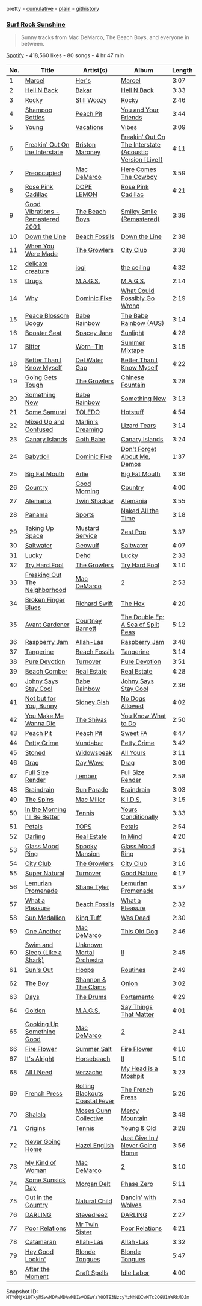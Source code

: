 pretty - [cumulative](/playlists/cumulative/37i9dQZF1DWYzpSJHStHHx.md) - [plain](/playlists/plain/37i9dQZF1DWYzpSJHStHHx) - [githistory](https://github.githistory.xyz/mackorone/spotify-playlist-archive/blob/main/playlists/plain/37i9dQZF1DWYzpSJHStHHx)

### [Surf Rock Sunshine](https://open.spotify.com/playlist/37i9dQZF1DWYzpSJHStHHx)

> Sunny tracks from Mac DeMarco, The Beach Boys, and everyone in between.

[Spotify](https://open.spotify.com/user/spotify) - 418,560 likes - 80 songs - 4 hr 47 min

| No. | Title | Artist(s) | Album | Length |
|---|---|---|---|---|
| 1 | [Marcel](https://open.spotify.com/track/7BttFWHvQk5LCj2yOTDf8E) | [Her's](https://open.spotify.com/artist/77mJc3M7ZT5oOVM7gNdXim) | [Marcel](https://open.spotify.com/album/0rK9HP4j66B4BxH1XRDb3E) | 3:07 |
| 2 | [Hell N Back](https://open.spotify.com/track/3NRql0A1Ef4RCvT473iqgD) | [Bakar](https://open.spotify.com/artist/3K2Srho6NCF3o9MswGR76H) | [Hell N Back](https://open.spotify.com/album/3aEdbaJGWXbBxn79DgjamF) | 3:33 |
| 3 | [Rocky](https://open.spotify.com/track/5uDohC8URXwbGiHAMuKGoa) | [Still Woozy](https://open.spotify.com/artist/4iMO20EPodreIaEl8qW66y) | [Rocky](https://open.spotify.com/album/47pYIGsuBIKvsbAQpipfur) | 2:46 |
| 4 | [Shampoo Bottles](https://open.spotify.com/track/2INUkDPCO1eQlOFmIN5VAC) | [Peach Pit](https://open.spotify.com/artist/6fC2AcsQtd9h4BWELbbire) | [You and Your Friends](https://open.spotify.com/album/3Vk0be2qEuqARxrC6U5ZV3) | 3:44 |
| 5 | [Young](https://open.spotify.com/track/3OP8UeYimRl9HCNxMg7Ihl) | [Vacations](https://open.spotify.com/artist/0U7iI0Dk4Ojvi17nZboNO4) | [Vibes](https://open.spotify.com/album/58Zq3iYZFzaW4sm5Z8iwyt) | 3:09 |
| 6 | [Freakin' Out On the Interstate](https://open.spotify.com/track/0awZwmlC6pxH65KTZpadmX) | [Briston Maroney](https://open.spotify.com/artist/7vtSUU3zpHeYJfX6BPNrJd) | [Freakin' Out On The Interstate \(Acoustic Version \[Live\]\)](https://open.spotify.com/album/0dXQf9UooGFoxLamqfkURl) | 4:11 |
| 7 | [Preoccupied](https://open.spotify.com/track/6N4WUdbz6HVKy6u6JX1KqK) | [Mac DeMarco](https://open.spotify.com/artist/3Sz7ZnJQBIHsXLUSo0OQtM) | [Here Comes The Cowboy](https://open.spotify.com/album/67PsnkYVPNpEsZffyTWGgW) | 3:59 |
| 8 | [Rose Pink Cadillac](https://open.spotify.com/track/3YC7FYhduZbYObLRCdhANa) | [DOPE LEMON](https://open.spotify.com/artist/7oZLKL1GjYiaAgssXsLmW8) | [Rose Pink Cadillac](https://open.spotify.com/album/0JUuId9ZVeNiCk9KGtAUuv) | 4:21 |
| 9 | [Good Vibrations \- Remastered 2001](https://open.spotify.com/track/5t9KYe0Fhd5cW6UYT4qP8f) | [The Beach Boys](https://open.spotify.com/artist/3oDbviiivRWhXwIE8hxkVV) | [Smiley Smile \(Remastered\)](https://open.spotify.com/album/37rNuexqEXWeSIOiJtn3A9) | 3:39 |
| 10 | [Down the Line](https://open.spotify.com/track/15eduSFXnQfnQvcmWHDBPi) | [Beach Fossils](https://open.spotify.com/artist/1bwUhKRmEkOZ1wuTnV9XjC) | [Down the Line](https://open.spotify.com/album/2rejwIeesDOudIQpbwDZFM) | 2:38 |
| 11 | [When You Were Made](https://open.spotify.com/track/0Dr7u3Dm8pwYe0aLZal1Xs) | [The Growlers](https://open.spotify.com/artist/2RhgnQNC74QoBlaUvT4MEe) | [City Club](https://open.spotify.com/album/5rKFS59ntz44KWVXPIlc3N) | 3:38 |
| 12 | [delicate creature](https://open.spotify.com/track/5HON29JZvuzaHX2B2oIwr1) | [iogi](https://open.spotify.com/artist/2cqOQciwC7YwjFMUFMJfwZ) | [the ceiling](https://open.spotify.com/album/1G8iPiffToCQstIPJJqAAG) | 4:32 |
| 13 | [Drugs](https://open.spotify.com/track/7j0EnXOIyq4qedtko87r6f) | [M.A.G.S.](https://open.spotify.com/artist/1EEbOYIZFHRuGEgL39cN3s) | [M.A.G.S.](https://open.spotify.com/album/2tTTggOFh2eQzjI1jLwfin) | 2:14 |
| 14 | [Why](https://open.spotify.com/track/1xLs8Mu1QEVbGCpyHQ2r2U) | [Dominic Fike](https://open.spotify.com/artist/6USv9qhCn6zfxlBQIYJ9qs) | [What Could Possibly Go Wrong](https://open.spotify.com/album/1BubKJqf6Uc4fNae5kLJJ7) | 2:19 |
| 15 | [Peace Blossom Boogy](https://open.spotify.com/track/5qNNanYonpCwahfJGuFVRQ) | [Babe Rainbow](https://open.spotify.com/artist/2UmG7WphL1CMN7mVWyhE7u) | [The Babe Rainbow \(AUS\)](https://open.spotify.com/album/4SJjaJoFzSLiRY34F5hl2t) | 3:14 |
| 16 | [Booster Seat](https://open.spotify.com/track/5th1bFGGaXLM7wDBJpcF06) | [Spacey Jane](https://open.spotify.com/artist/6V70yeZQCoSR2M3fyW8qiA) | [Sunlight](https://open.spotify.com/album/0lzBfRwVgShOeiFJaXSEex) | 4:28 |
| 17 | [Bitter](https://open.spotify.com/track/2NjepWsgyVUNZY2MtZSwKw) | [Worn\-Tin](https://open.spotify.com/artist/7j8ds7BnqaEKuz1a1GN0J9) | [Summer Mixtape](https://open.spotify.com/album/0iz11mCbWWro0BsVpsPpO9) | 3:15 |
| 18 | [Better Than I Know Myself](https://open.spotify.com/track/0xg79a3ac7iAOILS1QQbPa) | [Del Water Gap](https://open.spotify.com/artist/0xPoVNPnxIIUS1vrxAYV00) | [Better Than I Know Myself](https://open.spotify.com/album/6UB2H0P4aSqExfV7GWvtKO) | 4:22 |
| 19 | [Going Gets Tough](https://open.spotify.com/track/01MO5Ib9mCG7srUhZl52BA) | [The Growlers](https://open.spotify.com/artist/2RhgnQNC74QoBlaUvT4MEe) | [Chinese Fountain](https://open.spotify.com/album/0b7iiX6rAdsggW5ERuLWB7) | 3:28 |
| 20 | [Something New](https://open.spotify.com/track/1roGQgXbwaKojyfEGPCk8D) | [Babe Rainbow](https://open.spotify.com/artist/2UmG7WphL1CMN7mVWyhE7u) | [Something New](https://open.spotify.com/album/2aKQxCgAkenCRpyKy040W9) | 3:13 |
| 21 | [Some Samurai](https://open.spotify.com/track/1bZcaDmkrz23KDP7U5xnWJ) | [TOLEDO](https://open.spotify.com/artist/2xK3hBpuuHSxmHr96TzgDO) | [Hotstuff](https://open.spotify.com/album/7HaM93cGDzJdsKOOu1PwqC) | 4:54 |
| 22 | [Mixed Up and Confused](https://open.spotify.com/track/1bFgm9PdCQeKsEpqOWn1II) | [Marlin's Dreaming](https://open.spotify.com/artist/3LTsKAOByvXFR2UshGoxaL) | [Lizard Tears](https://open.spotify.com/album/0JiJX1L6MNNqH4614orKV5) | 3:14 |
| 23 | [Canary Islands](https://open.spotify.com/track/7MuU7UbVaKyu4HkHBoHwrD) | [Goth Babe](https://open.spotify.com/artist/7o96HO2zrujyATtVsqGhh3) | [Canary Islands](https://open.spotify.com/album/3T0gMffhvjVW4DQi6PUj1L) | 3:24 |
| 24 | [Babydoll](https://open.spotify.com/track/7yNf9YjeO5JXUE3JEBgnYc) | [Dominic Fike](https://open.spotify.com/artist/6USv9qhCn6zfxlBQIYJ9qs) | [Don't Forget About Me, Demos](https://open.spotify.com/album/05jbNkYoEQdjVDHEHtg1gY) | 1:37 |
| 25 | [Big Fat Mouth](https://open.spotify.com/track/2H57VA9OzK2NLmweUfJTdq) | [Arlie](https://open.spotify.com/artist/6Bllzm0olEwqGwPujaLiuA) | [Big Fat Mouth](https://open.spotify.com/album/5zV5ZxYZ42GF1wGO7RI587) | 3:36 |
| 26 | [Country](https://open.spotify.com/track/0Hlfo1A9sxNTPsk9QQXWb2) | [Good Morning](https://open.spotify.com/artist/2kMzxA8edU05hvMFU493zJ) | [Country](https://open.spotify.com/album/3Rfhc4oWiP4wvPNlZKhcro) | 4:00 |
| 27 | [Alemania](https://open.spotify.com/track/5dkhXb9kA9TRhhC929wbkm) | [Twin Shadow](https://open.spotify.com/artist/6fLrPFLWLSCrp7gcTZXcKb) | [Alemania](https://open.spotify.com/album/6omb0Celi5La2laiUoweog) | 3:55 |
| 28 | [Panama](https://open.spotify.com/track/6JfqUlQHtbdWDi5o7bp6qd) | [Sports](https://open.spotify.com/artist/4AGNJdJiVltImYk1UTLE0K) | [Naked All the Time](https://open.spotify.com/album/5mzRPtsvAzLBqyYtjH6gMs) | 3:18 |
| 29 | [Taking Up Space](https://open.spotify.com/track/7i28aaEucsoEeEfZLHZHb1) | [Mustard Service](https://open.spotify.com/artist/7kAZYW5e5hQHYGQ0XHYhns) | [Zest Pop](https://open.spotify.com/album/5pzZw40gzDD1WR5lKkvzqZ) | 3:37 |
| 30 | [Saltwater](https://open.spotify.com/track/1zXpHPdBAUxnOCQqFMFLk3) | [Geowulf](https://open.spotify.com/artist/01TQ6CLvPSOYGUqRQ3nWgZ) | [Saltwater](https://open.spotify.com/album/0UZ3qmizHl1AqFbCCCtA1N) | 4:07 |
| 31 | [Lucky](https://open.spotify.com/track/4r7cKo2Lp5sD6VcK1Gu3r4) | [Dehd](https://open.spotify.com/artist/6yzuBFtT6dK2aQMZJZtcB1) | [Lucky](https://open.spotify.com/album/0ChQSvv5Af1BJhm8tQ7Aeu) | 2:33 |
| 32 | [Try Hard Fool](https://open.spotify.com/track/2HMTLM3uA0NsOU1IkNufSj) | [The Growlers](https://open.spotify.com/artist/2RhgnQNC74QoBlaUvT4MEe) | [Try Hard Fool](https://open.spotify.com/album/7Mpq98LzwU04b1u69x61uf) | 3:10 |
| 33 | [Freaking Out The Neighborhood](https://open.spotify.com/track/0MgOsVty0YR1kas7x16yoS) | [Mac DeMarco](https://open.spotify.com/artist/3Sz7ZnJQBIHsXLUSo0OQtM) | [2](https://open.spotify.com/album/0Skv3s5A99n7dstiJOs0aA) | 2:53 |
| 34 | [Broken Finger Blues](https://open.spotify.com/track/0O2WHAJUeYcElqNz8g2Q1V) | [Richard Swift](https://open.spotify.com/artist/7fSjnDr8tBO37Xbb2UXuYr) | [The Hex](https://open.spotify.com/album/1T764WfpIEjIxme1YdUEzF) | 4:20 |
| 35 | [Avant Gardener](https://open.spotify.com/track/0U49QcRHyGfbmhhbNl92Q4) | [Courtney Barnett](https://open.spotify.com/artist/4OOlG5eBXSkSAAEeKjJb5Y) | [The Double Ep: A Sea of Split Peas](https://open.spotify.com/album/2Tj0T4o9svdk19AjADY4lx) | 5:12 |
| 36 | [Raspberry Jam](https://open.spotify.com/track/3i2pAVmEzBgJIHtIMkNQBJ) | [Allah\-Las](https://open.spotify.com/artist/2yDodJUwXfdHzg4crwslUp) | [Raspberry Jam](https://open.spotify.com/album/2L8OeILKoTrzQr8swQx2Ys) | 3:48 |
| 37 | [Tangerine](https://open.spotify.com/track/5rpI91rFVNaK9ACHBIvvFO) | [Beach Fossils](https://open.spotify.com/artist/1bwUhKRmEkOZ1wuTnV9XjC) | [Tangerine](https://open.spotify.com/album/2UBJeCouDLytZCKVnWve6F) | 3:14 |
| 38 | [Pure Devotion](https://open.spotify.com/track/6y9FOsVA7S57Qcx58qip9h) | [Turnover](https://open.spotify.com/artist/0gLjJuczGWhqKVMmVpIT52) | [Pure Devotion](https://open.spotify.com/album/0nbn2dRfbtnpAZeQwG2wfh) | 3:51 |
| 39 | [Beach Comber](https://open.spotify.com/track/3tPh7vkXySn2lUEH1NEPyO) | [Real Estate](https://open.spotify.com/artist/41SQP16hv1TioVYqdckmxT) | [Real Estate](https://open.spotify.com/album/0vEt6UkpYZOpKxVO7H7j9Y) | 4:28 |
| 40 | [Johny Says Stay Cool](https://open.spotify.com/track/079PTrnF2dhq5iUI0xiq2x) | [Babe Rainbow](https://open.spotify.com/artist/2UmG7WphL1CMN7mVWyhE7u) | [Johny Says Stay Cool](https://open.spotify.com/album/4SCvFvAPVPOst8Vk0s2nHx) | 2:36 |
| 41 | [Not but for You, Bunny](https://open.spotify.com/track/2J2kGyvyVyOKEJgBCPE1oO) | [Sidney Gish](https://open.spotify.com/artist/2orBKFyc84jo9AZH5jarhI) | [No Dogs Allowed](https://open.spotify.com/album/3jgktTCGathax8HKW4aGfg) | 4:02 |
| 42 | [You Make Me Wanna Die](https://open.spotify.com/track/3ymrocM8jJ2czu3JlznNyJ) | [The Shivas](https://open.spotify.com/artist/2OZfuhYQm8IY95egVPC1U9) | [You Know What to Do](https://open.spotify.com/album/1R3j8poukXWe4ipHFkciSt) | 2:50 |
| 43 | [Peach Pit](https://open.spotify.com/track/4W8iitrK5csxU1kqBeT5Js) | [Peach Pit](https://open.spotify.com/artist/6fC2AcsQtd9h4BWELbbire) | [Sweet FA](https://open.spotify.com/album/3Ab4CfKIqTQdJPCrz6U0Ka) | 4:47 |
| 44 | [Petty Crime](https://open.spotify.com/track/4FMyAa7jAyWgiGUpRE5Ef8) | [Vundabar](https://open.spotify.com/artist/1W4itxt3vwhmrgLEBuVHJ6) | [Petty Crime](https://open.spotify.com/album/0T1N6wc4r56Y7qe2oFjf88) | 3:42 |
| 45 | [Stoned](https://open.spotify.com/track/5Uu6Kdcx62SVKbikkbM5oU) | [Widowspeak](https://open.spotify.com/artist/5ZW7HlSuZz8ng2X21cXbdP) | [All Yours](https://open.spotify.com/album/3P2vcYCOMzyQThpAnmCTi2) | 3:11 |
| 46 | [Drag](https://open.spotify.com/track/0oXwUeFAE6IR2lYhaTpxRT) | [Day Wave](https://open.spotify.com/artist/4ptJIIR10UVlGjN0VntFaK) | [Drag](https://open.spotify.com/album/4hn0zhFiaWgWgA5I9POoA2) | 3:09 |
| 47 | [Full Size Render](https://open.spotify.com/track/13YkIo5DIQwpJvPjEzgY3D) | [j ember](https://open.spotify.com/artist/4UUDpbs7gikfzHz0CRvdnv) | [Full Size Render](https://open.spotify.com/album/1ITm7iuEyilyq4EDMMzzRN) | 2:58 |
| 48 | [Braindrain](https://open.spotify.com/track/4WZ5B7olkCaTcmymLflInK) | [Sun Parade](https://open.spotify.com/artist/1lCZ4RSTbXbHeN5ZB8EPMr) | [Braindrain](https://open.spotify.com/album/45FgV7XuOG2NINZAhNJNqw) | 3:03 |
| 49 | [The Spins](https://open.spotify.com/track/51pshtuYkgUQnt5huMPbKL) | [Mac Miller](https://open.spotify.com/artist/4LLpKhyESsyAXpc4laK94U) | [K.I.D.S.](https://open.spotify.com/album/0WzOtZBpXvWdNdH7hCJ4qo) | 3:15 |
| 50 | [In the Morning I'll Be Better](https://open.spotify.com/track/6d5faX65tSGFKcXsOJQRFi) | [Tennis](https://open.spotify.com/artist/1ybAN3utgdoUL1MUCtH4QM) | [Yours Conditionally](https://open.spotify.com/album/2ZV63aOqkSh0l49vmvjLOn) | 3:33 |
| 51 | [Petals](https://open.spotify.com/track/21DCAUa5hBGdNhDBSDAuCI) | [TOPS](https://open.spotify.com/artist/2SdK1QDmZIP2hk94rSaLl9) | [Petals](https://open.spotify.com/album/3S3BIsaQzGl7WfdV8OZQfh) | 2:54 |
| 52 | [Darling](https://open.spotify.com/track/36PQh1G6h7n9VWB799fXpI) | [Real Estate](https://open.spotify.com/artist/41SQP16hv1TioVYqdckmxT) | [In Mind](https://open.spotify.com/album/7IQn4jT1WciC5O9DZrxeKv) | 4:20 |
| 53 | [Glass Mood Ring](https://open.spotify.com/track/5vESdDsnE8bXNKORL0CqQF) | [Spooky Mansion](https://open.spotify.com/artist/7BrrcOKe9ymT5md3Up7BRz) | [Glass Mood Ring](https://open.spotify.com/album/6s7MUx71VzXxbbtIG4Pgp0) | 3:51 |
| 54 | [City Club](https://open.spotify.com/track/17jEoYoOfRD6dvNCMmC9n4) | [The Growlers](https://open.spotify.com/artist/2RhgnQNC74QoBlaUvT4MEe) | [City Club](https://open.spotify.com/album/5rKFS59ntz44KWVXPIlc3N) | 3:16 |
| 55 | [Super Natural](https://open.spotify.com/track/6As34Fmjj7dtReKB51NOVc) | [Turnover](https://open.spotify.com/artist/0gLjJuczGWhqKVMmVpIT52) | [Good Nature](https://open.spotify.com/album/1KzvEewMA8NX0y3Rtx9vOz) | 4:17 |
| 56 | [Lemurian Promenade](https://open.spotify.com/track/1TJbIX80eZSkVCtrcU57Ja) | [Shane Tyler](https://open.spotify.com/artist/05hDnhvWwtQKibC73ksjQS) | [Lemurian Promenade](https://open.spotify.com/album/0GVRN6mAUoizZ1zSozX9wY) | 3:57 |
| 57 | [What a Pleasure](https://open.spotify.com/track/5nnuMMrPgKJRxUqbU86fvv) | [Beach Fossils](https://open.spotify.com/artist/1bwUhKRmEkOZ1wuTnV9XjC) | [What a Pleasure](https://open.spotify.com/album/0azt3hFbLfQ6KWhjMPZOEe) | 2:32 |
| 58 | [Sun Medallion](https://open.spotify.com/track/2avVVXPzzk3aRD63rMr5SG) | [King Tuff](https://open.spotify.com/artist/0uI2HyW0eIbTbyH3S2XDHI) | [Was Dead](https://open.spotify.com/album/45Kf7LOIGIZoWAhmCi8bE7) | 2:30 |
| 59 | [One Another](https://open.spotify.com/track/4xF9zRaPdnrLU7QmVMKOzR) | [Mac DeMarco](https://open.spotify.com/artist/3Sz7ZnJQBIHsXLUSo0OQtM) | [This Old Dog](https://open.spotify.com/album/6XzoFb3hP14jVQeCMRdVJR) | 2:46 |
| 60 | [Swim and Sleep \(Like a Shark\)](https://open.spotify.com/track/3h1iu4HvBlLqRuft2kJEcr) | [Unknown Mortal Orchestra](https://open.spotify.com/artist/1LeVJ5GPeYDOVUjxx1y7Rp) | [II](https://open.spotify.com/album/41C5iULlHU9sMYiekI75Pn) | 2:45 |
| 61 | [Sun's Out](https://open.spotify.com/track/7M9LKoGmelhGBj5jQACPd8) | [Hoops](https://open.spotify.com/artist/12qS7lypMdpvASeNnFXtmN) | [Routines](https://open.spotify.com/album/60Z1NWmapWQBmNNtyN9DbE) | 2:49 |
| 62 | [The Boy](https://open.spotify.com/track/1WypLBcOgtNO0meaWKBkVQ) | [Shannon & The Clams](https://open.spotify.com/artist/6A5Ns1SpGWTt8SzXPwiqVE) | [Onion](https://open.spotify.com/album/33q5Lnqw87FHgKa2F6YB5W) | 3:02 |
| 63 | [Days](https://open.spotify.com/track/6113aOfHIC0vbZVDZ6PpRV) | [The Drums](https://open.spotify.com/artist/0p5axeJsbtTCXBrRVoKjwu) | [Portamento](https://open.spotify.com/album/13F3zUhKQsEe4IG6DaMJCh) | 4:29 |
| 64 | [Golden](https://open.spotify.com/track/0o9aEkfuFqYgcVqXSNSxjL) | [M.A.G.S.](https://open.spotify.com/artist/1EEbOYIZFHRuGEgL39cN3s) | [Say Things That Matter](https://open.spotify.com/album/52pKraIrmywyqCpywjBS8B) | 4:01 |
| 65 | [Cooking Up Something Good](https://open.spotify.com/track/0sXE78JmUFQCZNl4TQHjjp) | [Mac DeMarco](https://open.spotify.com/artist/3Sz7ZnJQBIHsXLUSo0OQtM) | [2](https://open.spotify.com/album/0Skv3s5A99n7dstiJOs0aA) | 2:41 |
| 66 | [Fire Flower](https://open.spotify.com/track/4zSZfVqbXLFFvNfT4RLDlM) | [Summer Salt](https://open.spotify.com/artist/3MATPJ9tYbcMhw5VOZrRU6) | [Fire Flower](https://open.spotify.com/album/2DHEZDsm02YY3MLxvNkPcA) | 4:10 |
| 67 | [It's Alright](https://open.spotify.com/track/0ZAdCDeysyoh5BOpuSGKy3) | [Horsebeach](https://open.spotify.com/artist/1z0OEnD3fL4Zwyud1f1CNL) | [II](https://open.spotify.com/album/7BuAyXC6UMUBhDBZjAAMC8) | 5:10 |
| 68 | [All I Need](https://open.spotify.com/track/4K6e6JiR1KFohWedXSnvob) | [Verzache](https://open.spotify.com/artist/59KX7XUUgAOOo5IyDjca0T) | [My Head is a Moshpit](https://open.spotify.com/album/1tWDtF16yatKPBZIS0A2O6) | 3:23 |
| 69 | [French Press](https://open.spotify.com/track/3xuTjTxGkMVtxnHCAntxTs) | [Rolling Blackouts Coastal Fever](https://open.spotify.com/artist/65mMkD9WW39U9Yadv0dWUF) | [The French Press](https://open.spotify.com/album/0Jw4EgPOvlImh3GQ9ohxqn) | 5:26 |
| 70 | [Shalala](https://open.spotify.com/track/0Bl1Gt8R9kjz7JO7SYAuhe) | [Moses Gunn Collective](https://open.spotify.com/artist/66riSKDVOc3vPkeyju0q0o) | [Mercy Mountain](https://open.spotify.com/album/4zM61adzXFpgNQYyBSSufT) | 3:48 |
| 71 | [Origins](https://open.spotify.com/track/3UFa8A2LDIh5wlHeETguP4) | [Tennis](https://open.spotify.com/artist/1ybAN3utgdoUL1MUCtH4QM) | [Young & Old](https://open.spotify.com/album/0iYMIu3RfxzlhcJ9oK6TvB) | 3:28 |
| 72 | [Never Going Home](https://open.spotify.com/track/4iq4RFWmQc3zFgBgyrpahF) | [Hazel English](https://open.spotify.com/artist/1nEGjL7aMVdNQzsfQPKdGr) | [Just Give In / Never Going Home](https://open.spotify.com/album/4tKnS9Q0lgN3i7SmXi4mGI) | 3:56 |
| 73 | [My Kind of Woman](https://open.spotify.com/track/2OFrAsP5Vrcb0DtsPNsm54) | [Mac DeMarco](https://open.spotify.com/artist/3Sz7ZnJQBIHsXLUSo0OQtM) | [2](https://open.spotify.com/album/7x6wYKbZUU2BL3N8ZWwM3q) | 3:10 |
| 74 | [Some Sunsick Day](https://open.spotify.com/track/54WIS7qug0Gnt65eD9gg8g) | [Morgan Delt](https://open.spotify.com/artist/29ITaP4nYGDlz54m7pLJL1) | [Phase Zero](https://open.spotify.com/album/7wIpbVMqhkkIA4CAEY0fsb) | 5:11 |
| 75 | [Out in the Country](https://open.spotify.com/track/7FWhvGFDMGo3BkuSI00rOi) | [Natural Child](https://open.spotify.com/artist/7epIIT85VR8OEggqKO3RSt) | [Dancin' with Wolves](https://open.spotify.com/album/6ckLqYa0vRJF9QUkEiv59p) | 2:54 |
| 76 | [DARLING](https://open.spotify.com/track/63WglSNzQJ4pzS6OYEsj6B) | [Stevedreez](https://open.spotify.com/artist/3KJzwEs0Tr6egQZ65WTncE) | [DARLING](https://open.spotify.com/album/5gfKoVTEJqa1mTuSczsgdL) | 2:27 |
| 77 | [Poor Relations](https://open.spotify.com/track/2OPmmqhPLBbHoHwtzOsUnl) | [Mr Twin Sister](https://open.spotify.com/artist/5ltJZgIW3OkY5WvuzX5MYz) | [Poor Relations](https://open.spotify.com/album/52XthHFl0TIgAikopVpv1g) | 4:21 |
| 78 | [Catamaran](https://open.spotify.com/track/0y6Mp5Y1OxHtzxi6AwewPt) | [Allah\-Las](https://open.spotify.com/artist/2yDodJUwXfdHzg4crwslUp) | [Allah\-Las](https://open.spotify.com/album/3XgVl7O0ddImgVBtlEPdDw) | 3:32 |
| 79 | [Hey Good Lookin'](https://open.spotify.com/track/6bKHrmhfMFhlXqYR6zfPt9) | [Blonde Tongues](https://open.spotify.com/artist/1WXAzKcld8b4tZIteRi14G) | [Blonde Tongues](https://open.spotify.com/album/1pzZ7uCZMJSH21sP8g7dUG) | 5:47 |
| 80 | [After the Moment](https://open.spotify.com/track/5ozIJrlaCAf3g8MMyot483) | [Craft Spells](https://open.spotify.com/artist/16lg8y62dC3J6ok1pNAbFJ) | [Idle Labor](https://open.spotify.com/album/3IzLouGQA5uY4NfT6zNe3j) | 4:00 |

Snapshot ID: `MTY0Njk1OTkyMSwwMDAwMDAwMDIwMDEwYzY0OTE3NzcyYzNhNDIwMTc2OGU1YWRkMDJm`